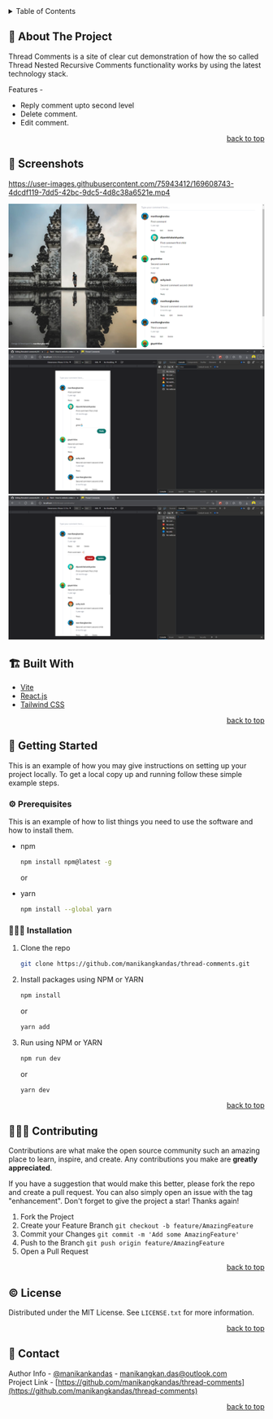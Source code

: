 <div id="top"></div>

<!-- TABLE OF CONTENTS -->
<details>
  <summary>Table of Contents</summary>
  <ul>
    <li>
      <a href="https://manikangkandas.github.io/thread-comments/">View Demo</a>
    </li>
    <li>
      <a href="https://github.com/manikangkandas/thread-comments/issues">Report Bug</a>
    </li>
    <li>
      <a href="https://github.com/manikangkandas/thread-comments/issues">Request Feature</a>
    </li>
    <li>
      <a href="#about-the-project">About The Project</a>
      <ul>
        <li><a href="#built-with">Screenshots</a></li>
        <li><a href="#built-with">Built With</a></li>
      </ul>
    </li>
    <li>
      <a href="#getting-started">Getting Started</a>
      <ul>
        <li><a href="#prerequisites">Prerequisites</a></li>
        <li><a href="#installation">Installation</a></li>
      </ul>
    </li>
    <li><a href="#contributing">Contributing</a></li>
    <li><a href="#license">License</a></li>
    <li><a href="#contact">Contact</a></li>
  </ul>
</details>

<!-- ABOUT THE PROJECT -->

## 📢 About The Project

Thread Comments is a site of clear cut demonstration of how the so called Thread Nested Recursive Comments functionality works by using the latest technology stack.

Features -

- Reply comment upto second level
- Delete comment.
- Edit comment.

<p align="right"><a href="#top">back to top</a></p>

## 💉 Screenshots


https://user-images.githubusercontent.com/75943412/169608743-4dcdf119-7dd5-42bc-9dc5-4d8c38a6521e.mp4

![1](readme_assets/1.png)
![2](readme_assets/2.png)
![3](readme_assets/3.png)

## 🏗️ Built With

- [Vite](https://vitejs.dev/)
- [React.js](https://reactjs.org/)
- [Tailwind CSS](https://tailwindcss.com/)

<p align="right"><a href="#top">back to top</a></p>

<!-- GETTING STARTED -->

## 🎊 Getting Started

This is an example of how you may give instructions on setting up your project locally.
To get a local copy up and running follow these simple example steps.

### ⚙️ Prerequisites

This is an example of how to list things you need to use the software and how to install them.

- npm

  ```sh
  npm install npm@latest -g
  ```

  or

- yarn

  ```sh
  npm install --global yarn
  ```

### 🧑🏻‍🎤 Installation

1. Clone the repo
   ```sh
   git clone https://github.com/manikangkandas/thread-comments.git
   ```
2. Install packages using NPM or YARN

   ```sh
   npm install
   ```

   or

   ```sh
   yarn add
   ```

3. Run using NPM or YARN

   ```sh
   npm run dev
   ```

   or

   ```sh
   yarn dev
   ```

<p align="right"><a href="#top">back to top</a></p>

<!-- CONTRIBUTING -->

## 💁🏻‍♂️ Contributing

Contributions are what make the open source community such an amazing place to learn, inspire, and create. Any contributions you make are **greatly appreciated**.

If you have a suggestion that would make this better, please fork the repo and create a pull request. You can also simply open an issue with the tag "enhancement".
Don't forget to give the project a star! Thanks again!

1. Fork the Project
2. Create your Feature Branch `git checkout -b feature/AmazingFeature`
3. Commit your Changes `git commit -m 'Add some AmazingFeature'`
4. Push to the Branch `git push origin feature/AmazingFeature`
5. Open a Pull Request

<p align="right"><a href="#top">back to top</a></p>

<!-- LICENSE -->

## ©️ License

Distributed under the MIT License. See `LICENSE.txt` for more information.

<p align="right"><a href="#top">back to top</a></p>

<!-- CONTACT -->

## 🤝 Contact

Author Info - [@manikankandas](https://linkedin.com/in/manikangkandas) - manikangkan.das@outlook.com
<br />
Project Link - [https://github.com/manikangkandas/thread-comments](https://github.com/manikangkandas/thread-comments)

<p align="right"><a href="#top">back to top</a></p>
